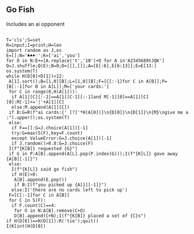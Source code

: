 


## Go Fish

<!-- META A golfed version of the game Go Fish made with python META -->

Includes an ai opponent

<pre>
<code class="language-python">
T='cls';S=set
R=input;I=print;H=len
import random as J,os
E=[];N='♣♠♦♡';K=['ai','you']
for O in N:E+=[A.replace('t','10')+O for A in'A2345689tJQK']
Q=J.shuffle;Q(E);B=0;D=[[],[]];A=[E[:6],E[6:13]];E=E[13:]
os.system(T)
while H(D[0]+D[1])<12:
 A[1].sort();B=[1,0][B];L=[1,0][B];F=[C[:-1]for C in A[B]];P=[B[:-1]for B in A[L]];M=['your cards:']
 for C in range(0,H(A[1])):
  if A[1][C][:-1]==A[1][C-1][:-1]and M[-1][0]==A[1][C][0]:M[-1]+='|'+A[1][C]
  else:M.append(A[1][C])
 if B:G=R(f"ai cards:{' [?]'*H(A[0])}\n{D[0]}\n{D[1]}\n{M}\ngive me a :").upper();os.system(T)
 else:
  if F==[]:G=J.choice(A[1])[-1]
  try:G=max(S(F),key=F.count)
  except ValueError:G=J.choice(A[1])[-1]
  if J.random()>0.8:G=J.choice(F)
 I(f"{K[B]} requested {G}")
 if G in P:A[B].append(A[L].pop(P.index(G)));I(f"{K[L]} gave away {A[B][-1]}")
 else:
  I(f"{K[L]} said go fish")
  if H(E)>0:
   A[B].append(E.pop())
   if B:I(f"you picked up {A[1][-1]}")
  else:I('there are no cards left to pick up')
 F=[C[:-1]for C in A[B]]
 for C in S(F):
  if F.count(C)==4:
   for O in N:A[B].remove(C+O)
   D[B].append(C+N);I(f"{K[B]} placed a set of {C}s")
if H(D[0])==H(D[1]):R('tie');quit()
I(K[int(H(D[0])<H(D[1]))]+' won')

</code>
</pre>


<!-- LAST EDITED 1700532117 LAST EDITED-->